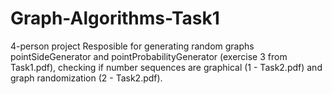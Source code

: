 # Graph-Algorithms-Task1
4-person project
Resposible for generating random graphs pointSideGenerator and pointProbabilityGenerator (exercise 3 from Task1.pdf),
checking if number sequences are graphical (1 - Task2.pdf) and graph randomization (2 - Task2.pdf).


